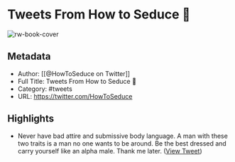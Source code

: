# Tweets From How to Seduce 👑

![rw-book-cover](https://pbs.twimg.com/profile_images/1490885188410396681/aokoRbAQ.jpg)

## Metadata
- Author: [[@HowToSeduce on Twitter]]
- Full Title: Tweets From How to Seduce 👑
- Category: #tweets
- URL: https://twitter.com/HowToSeduce

## Highlights
- Never have bad attire and submissive body language.
  A man with these two traits is a man no one wants to be around.
  Be the best dressed and carry yourself like an alpha male.
  Thank me later. ([View Tweet](https://twitter.com/HowToSeduce/status/1581232071384567809))
